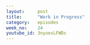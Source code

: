 ```yaml
---
layout:     post
title:      "Work in Progress"
category:   episodes
week_no:    24
youtube_id: 3nyoesLFWDs
---
```

